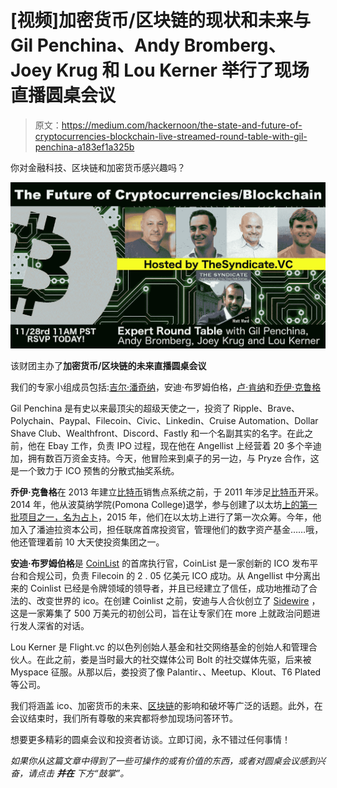 # [视频]加密货币/区块链的现状和未来与 Gil Penchina、Andy Bromberg、Joey Krug 和 Lou Kerner 举行了现场直播圆桌会议

> 原文：<https://medium.com/hackernoon/the-state-and-future-of-cryptocurrencies-blockchain-live-streamed-round-table-with-gil-penchina-a183ef1a325b>

你对金融科技、区块链和加密货币感兴趣吗？

![](img/bbcaedeff1b20a2e48a48d478d0dafb7.png)

该财团主办了**加密货币/区块链的未来直播圆桌会议**

我们的专家小组成员包括:[吉尔·潘奇纳](https://medium.com/u/ca7d5a12c0ef?source=post_page-----a183ef1a325b--------------------------------)，安迪·布罗姆伯格，[卢·肯纳](https://medium.com/u/b01056393401?source=post_page-----a183ef1a325b--------------------------------)和[乔伊·克鲁格](https://medium.com/u/29c759230b77?source=post_page-----a183ef1a325b--------------------------------)

Gil Penchina 是有史以来最顶尖的超级天使之一，投资了 Ripple、Brave、Polychain、Paypal、Filecoin、Civic、Linkedin、Cruise Automation、Dollar Shave Club、Wealthfront、Discord、Fastly 和一个名副其实的名字。在此之前，他在 Ebay 工作，负责 IPO 过程，现在他在 Angellist 上经营着 20 多个辛迪加，拥有数百万资金支持。今天，他冒险来到桌子的另一边，与 Pryze 合作，这是一个致力于 ICO 预售的分散式抽奖系统。

**乔伊·克鲁格**在 2013 年建立[比特币](https://hackernoon.com/tagged/bitcoin)销售点系统之前，于 2011 年涉足[比特币](https://medium.com/u/ebd6d0a84435?source=post_page-----a183ef1a325b--------------------------------)开采。2014 年，他从波莫纳学院(Pomona College)退学，参与创建了以太坊[上的第一批项目之一，名为](https://medium.com/u/d626b3859bc9?source=post_page-----a183ef1a325b--------------------------------)[占卜](https://medium.com/u/f4d568271227?source=post_page-----a183ef1a325b--------------------------------)，2015 年，他们在以太坊上进行了第一次众筹。今年，他加入了潘迪拉资本公司，担任联席首席投资官，管理他们的数字资产基金……哦，他还管理着前 10 大天使投资集团之一。

**安迪·布罗姆伯格**是 [CoinList](https://medium.com/u/88ecffe5cb1?source=post_page-----a183ef1a325b--------------------------------) 的首席执行官，CoinList 是一家创新的 ICO 发布平台和合规公司，负责 Filecoin 的 2 . 05 亿美元 ICO 成功。从 Angellist 中分离出来的 Coinlist 已经是令牌领域的领导者，并且已经建立了信任，成功地推动了合法的、改变世界的 ico。在创建 Coinlist 之前，安迪与人合伙创立了 [Sidewire](https://medium.com/u/c6ad3ee65435?source=post_page-----a183ef1a325b--------------------------------) ，这是一家筹集了 500 万美元的初创公司，旨在让专家们在 more 上就政治问题进行发人深省的对话。

Lou Kerner 是 Flight.vc 的以色列创始人基金和社交网络基金的创始人和管理合伙人。在此之前，娄是当时最大的社交媒体公司 Bolt 的社交媒体先驱，后来被 Myspace 征服。从那以后，娄投资了像 Palantir、、Meetup、Klout、T6 Plated 等公司。

我们将涵盖 ico、加密货币的未来、[区块链](https://hackernoon.com/tagged/blockchain)的影响和破坏等广泛的话题。此外，在会议结束时，我们所有尊敬的来宾都将参加现场问答环节。

想要更多精彩的圆桌会议和投资者访谈。立即订阅，永不错过任何事情！

*如果你从这篇文章中得到了一些可操作的或有价值的东西，或者对圆桌会议感到兴奋，请点击* ***并在*** *下方“鼓掌”。*